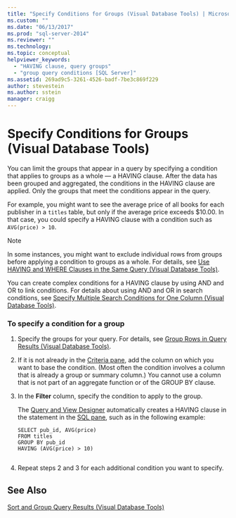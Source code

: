 ```yaml
---
title: "Specify Conditions for Groups (Visual Database Tools) | Microsoft Docs"
ms.custom: ""
ms.date: "06/13/2017"
ms.prod: "sql-server-2014"
ms.reviewer: ""
ms.technology:
ms.topic: conceptual
helpviewer_keywords: 
  - "HAVING clause, query groups"
  - "group query conditions [SQL Server]"
ms.assetid: 269ad9c5-3261-4526-badf-7be3c869f229
author: stevestein
ms.author: sstein
manager: craigg
---
```

# Specify Conditions for Groups (Visual Database Tools)
  You can limit the groups that appear in a query by specifying a condition that applies to groups as a whole — a HAVING clause. After the data has been grouped and aggregated, the conditions in the HAVING clause are applied. Only the groups that meet the conditions appear in the query.  
  
 For example, you might want to see the average price of all books for each publisher in a `titles` table, but only if the average price exceeds $10.00. In that case, you could specify a HAVING clause with a condition such as `AVG(price) > 10`.  
  
> [!NOTE]  
>  In some instances, you might want to exclude individual rows from groups before applying a condition to groups as a whole. For details, see [Use HAVING and WHERE Clauses in the Same Query &#40;Visual Database Tools&#41;](visual-database-tools.md).  
  
 You can create complex conditions for a HAVING clause by using AND and OR to link conditions. For details about using AND and OR in search conditions, see [Specify Multiple Search Conditions for One Column &#40;Visual Database Tools&#41;](specify-multiple-search-conditions-for-one-column-visual-database-tools.md).  
  
### To specify a condition for a group  
  
1.  Specify the groups for your query. For details, see [Group Rows in Query Results &#40;Visual Database Tools&#41;](group-rows-in-query-results-visual-database-tools.md).  
  
2.  If it is not already in the [Criteria pane](criteria-pane-visual-database-tools.md), add the column on which you want to base the condition. (Most often the condition involves a column that is already a group or summary column.) You cannot use a column that is not part of an aggregate function or of the GROUP BY clause.  
  
3.  In the **Filter** column, specify the condition to apply to the group.  
  
     The [Query and View Designer](query-and-view-designer-tools-visual-database-tools.md) automatically creates a HAVING clause in the statement in the [SQL pane](sql-pane-visual-database-tools.md), such as in the following example:  
  
    ```  
    SELECT pub_id, AVG(price)  
    FROM titles  
    GROUP BY pub_id  
    HAVING (AVG(price) > 10)  
  
    ```  
  
4.  Repeat steps 2 and 3 for each additional condition you want to specify.  
  
## See Also  
 [Sort and Group Query Results &#40;Visual Database Tools&#41;](sort-and-group-query-results-visual-database-tools.md)  
  
  
